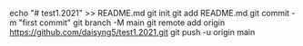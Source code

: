 echo "# test1.2021" >> README.md
git init
git add README.md
git commit -m "first commit"
git branch -M main
git remote add origin https://github.com/daisyng5/test1.2021.git
git push -u origin main